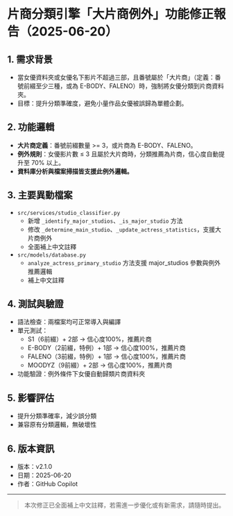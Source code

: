 # 片商分類引擎「大片商例外」功能修正報告（2025-06-20）

## 1. 需求背景

- 當女優資料夾或女優名下影片不超過三部，且番號屬於「大片商」（定義：番號前綴至少三種，或為 E-BODY、FALENO）時，強制將女優分類到片商資料夾。
- 目標：提升分類準確度，避免小量作品女優被誤歸為單體企劃。

## 2. 功能邏輯

- **大片商定義**：番號前綴數量 >= 3，或片商為 E-BODY、FALENO。
- **例外規則**：女優影片數 ≤ 3 且屬於大片商時，分類推薦為片商，信心度自動提升至 70% 以上。
- **資料庫分析與檔案掃描皆支援此例外邏輯。**

## 3. 主要異動檔案

- `src/services/studio_classifier.py`
  - 新增 `_identify_major_studios`、`_is_major_studio` 方法
  - 修改 `_determine_main_studio`、`_update_actress_statistics`，支援大片商例外
  - 全面補上中文註釋
- `src/models/database.py`
  - `analyze_actress_primary_studio` 方法支援 major_studios 參數與例外推薦邏輯
  - 補上中文註釋

## 4. 測試與驗證

- 語法檢查：兩檔案均可正常導入與編譯
- 單元測試：
  - S1（6前綴）+ 2部 → 信心度100%，推薦片商
  - E-BODY（2前綴，特例）+ 1部 → 信心度100%，推薦片商
  - FALENO（3前綴，特例）+ 1部 → 信心度100%，推薦片商
  - MOODYZ（9前綴）+ 2部 → 信心度100%，推薦片商
- 功能驗證：例外條件下女優自動歸類片商資料夾

## 5. 影響評估

- 提升分類準確率，減少誤分類
- 兼容原有分類邏輯，無破壞性

## 6. 版本資訊

- 版本：v2.1.0
- 日期：2025-06-20
- 作者：GitHub Copilot

---

> 本次修正已全面補上中文註釋，若需進一步優化或有新需求，請隨時提出。
